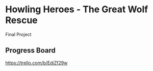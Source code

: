 # Howling Heroes - The Great Wolf Rescue
 Final Project 

## **Progress Board**

https://trello.com/b/EdjZf29w
